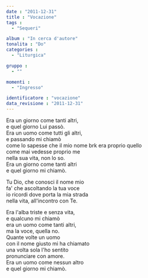 ```yaml
---
date : "2011-12-31"
title : "Vocazione"
tags : 
  - "Sequeri"

album : "In cerca d'autore"
tonalita : "Do"
categories : 
  - "Liturgica"

gruppo : 
  - ""

momenti : 
  - "Ingresso"

identificatore : "vocazione"
data_revisione : "2011-12-31"
---
```

  
  
Era un giorno come tanti altri,  
e quel giorno Lui passò.   
Era un uomo come tutti gli altri,  
e passando mi chiamò   
come lo sapesse che il mio nome brk era proprio quello  
come mai vedesse proprio me  
nella sua vita, non lo so.   
Era un giorno come tanti altri  
e quel giorno mi chiamò.   
  
  
Tu Dio, che conosci il nome mio  
fa' che ascoltando la tua voce  
io ricordi dove porta la mia strada  
nella vita, all'incontro con Te.   
  
  
Era l'alba triste e senza vita,  
e qualcuno mi chiamò   
era un uomo come tanti altri,  
ma la voce, quella no.   
Quante volte un uomo  
con il nome giusto mi ha chiamato  
una volta sola l'ho sentito  
pronunciare con amore.   
Era un uomo come nessun altro  
e quel giorno mi chiamò.   
  
  
  
